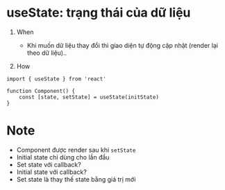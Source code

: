 # useState: trạng thái của dữ liệu
1. When
    - Khi muốn dữ liệu thay đổi thì giao diện tự động cập nhật (render lại theo dữ liệu)..

2. How
```
import { useState } from 'react'

function Component() {
    const [state, setState] = useState(initState)
}
```

# Note
- Component được render sau khi `setState`
- Initial state chỉ dùng cho lần đầu
- Set state với callback?
- Initial state với callback?
- Set state là thay thế state bằng giá trị mới